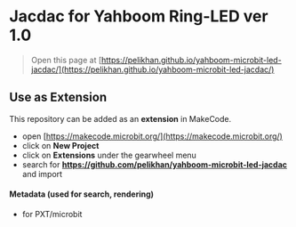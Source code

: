 # Jacdac for Yahboom Ring-LED ver 1.0

> Open this page at [https://pelikhan.github.io/yahboom-microbit-led-jacdac/](https://pelikhan.github.io/yahboom-microbit-led-jacdac/)

## Use as Extension

This repository can be added as an **extension** in MakeCode.

* open [https://makecode.microbit.org/](https://makecode.microbit.org/)
* click on **New Project**
* click on **Extensions** under the gearwheel menu
* search for **https://github.com/pelikhan/yahboom-microbit-led-jacdac** and import

#### Metadata (used for search, rendering)

* for PXT/microbit
<script src="https://makecode.com/gh-pages-embed.js"></script><script>makeCodeRender("{{ site.makecode.home_url }}", "{{ site.github.owner_name }}/{{ site.github.repository_name }}");</script>
